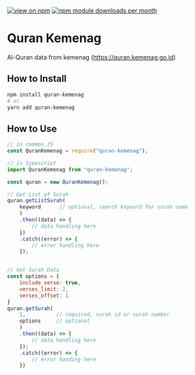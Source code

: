 [![view on npm](http://img.shields.io/npm/v/quran-kemenag.svg)](https://www.npmjs.org/package/quran-kemenag)
[![npm module downloads per month](http://img.shields.io/npm/dm/quran-kemenag.svg)](https://www.npmjs.org/package/quran-kemenag)
# Quran Kemenag
Al-Quran data from kemenag (https://quran.kemenag.go.id)

## How to Install

```bash
npm install quran-kemenag
# or
yarn add quran-kemenag
```

## How to Use

```javascript
// in common JS
const QuranKemenag = require("quran-kemenag");

// in typescript
import QuranKemenag from "quran-kemenag";

const quran = new QuranKemenag();

// Get List of Surah
quran.getListSurah(
    keyword      // optional, search keyword for surah name
    )
    .then((data) => {
        // data handling here
    })
    .catch((error) => {
        // error handling here
    });


// Get Surah Data
const options = {
    include_verse: true,
    verses_limit: 2,
    verses_offset: 1
}
quran.getSurah(
    1,          // required, surah id or surah number
    options     // optional
    )
    .then((data) => {
        // data handling here
    });
    .catch((error) => {
        // error handing here
    })

```
